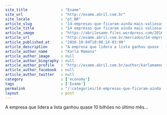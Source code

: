 ```yaml
---
site_title               : "Exame"
site_url                 : "http://exame.abril.com.br"
site_locale              : "pt_BR"
article_slug             : "14-empresas-que-ficaram-ainda-mais-valiosas-em-setembro"
article_title            : "14 empresas que ficaram ainda mais valiosas em setembro"
article_image            : "https://abrilexame.files.wordpress.com/2016/10/size_960_16_9_tesouro1.jpg?quality=70&strip=all&w=960"
article_url              : "http://exame.abril.com.br/mercados/14-empresas-que-ficaram-ainda-mais-valiosas-em-setembro/"
article_published_at     : "2016-10-04T10:08:14-03:00"
article_description      : "A empresa que lidera a lista ganhou quase 10 bilhões no último mês..."
article_author_name      : "Karla Mamona"
article_author_image     : null
article_author_biography : null
article_author_profile   : "http://exame.abril.com.br/author/karlamamona/"
article_author_facebook  : null
article_author_twitter   : null
category                 : ['economy']
tags                     : ['Exame']
permalink                : "/:categories/14-empresas-que-ficaram-ainda-mais-valiosas-em-setembro/"
layout                   : post
---
```


A empresa que lidera a lista ganhou quase 10 bilhões no último mês...
